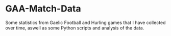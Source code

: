 # GAA-Match-Data
Some statistics from Gaelic Football and Hurling games that I have collected over time, aswell as some Python scripts and analysis of the data.
